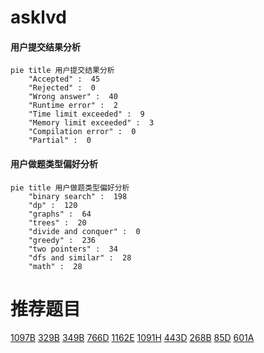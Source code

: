 # asklvd

<!-- tabs:start -->



#### **用户提交结果分析**

```mermaid
pie title 用户提交结果分析
    "Accepted" :  45
    "Rejected" :  0
    "Wrong answer" :  40
    "Runtime error" :  2
    "Time limit exceeded" :  9
    "Memory limit exceeded" :  3
    "Compilation error" :  0
    "Partial" :  0
```

#### **用户做题类型偏好分析**

```mermaid
pie title 用户做题类型偏好分析
    "binary search" :  198
    "dp" :  120
    "graphs" :  64
    "trees" :  20
    "divide and conquer" :  0
    "greedy" :  236
    "two pointers" :  34
    "dfs and similar" :  28
    "math" :  28
```



<!-- tabs:end -->
# 推荐题目
[1097B](https://codeforces.com/contest/1097/problem/B)
[329B](https://codeforces.com/contest/329/problem/B)
[349B](https://codeforces.com/contest/349/problem/B)
[766D](https://codeforces.com/contest/766/problem/D)
[1162E](https://codeforces.com/contest/1162/problem/E)
[1091H](https://codeforces.com/contest/1091/problem/H)
[443D](https://codeforces.com/contest/443/problem/D)
[268B](https://codeforces.com/contest/268/problem/B)
[85D](https://codeforces.com/contest/85/problem/D)
[601A](https://codeforces.com/contest/601/problem/A)
